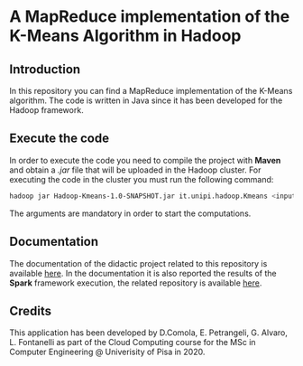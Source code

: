 # A MapReduce implementation of the K-Means Algorithm in Hadoop

## Introduction
In this repository you can find a MapReduce implementation of the K-Means algorithm. The code is written in Java since it has been developed for the Hadoop framework.

## Execute the code
In order to execute the code you need to compile the project with **Maven** and obtain a *.jar* file that will be uploaded in the Hadoop cluster. 
For executing the code in the cluster you must run the following command:
```sh
hadoop jar Hadoop-Kmeans-1.0-SNAPSHOT.jar it.unipi.hadoop.Kmeans <input file> <centroid file> <cluster number> <reducers number> <output folder>
```
The arguments are mandatory in order to start the computations. 

## Documentation
The documentation of the didactic project related to this repository is available [here](https://github.com/dani94c/Hadoop-Kmeans/blob/master/doc/CLOUD_Project_Hadoop___Spark_Documentation.pdf).
In the documentation it is also reported the results of the **Spark** framework execution, the related repository is available [here](https://github.com/dani94c/Spark-Kmeans).

## Credits
This application has been developed by D.Comola, E. Petrangeli, G. Alvaro, L. Fontanelli as part of the Cloud Computing course for the MSc in Computer Engineering @ Univerisity of Pisa in 2020.
